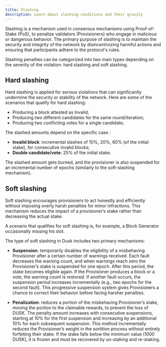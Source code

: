 ```yaml
---
title: Slashing
description: Learn about slashing conditions and their gravity
---
```


Slashing is a mechanism used in consensus mechanisms using Proof-of-Stake (PoS), to penalize validators (Provisioners) who engage in malicious or dangerous behavior. The primary purpose of slashing is to maintain the security and integrity of the network by disincentivizing harmful actions and ensuring that participants adhere to the protocol's rules.

Slashing penalties can be categorized into two main types depending on the severity of the violation: hard slashing and soft slashing.

## Hard slashing

Hard slashing is applied for serious violations that can significantly undermine the security or stability of the network. Here are some of the scenarios that qualify for hard slashing:

- Producing a block attested as Invalid;
- Producing two different candidates for the same round/iteration;
- Producing two conflicting votes for a single candidate;

The slashed amounts depend on the specific case :

- **Invalid block**: incremental slashes of 10%, 20%, 60% (of the initial stake), for consecutive invalid blocks;
- **Double candidate/vote**: 25% of the initial stake.

The slashed amount gets burned, and the provisioner is also suspended for an incremental number of epochs (similarly to the soft-slashing mechanism).



## Soft slashing

Soft slashing encourages provisioners to act honestly and efficiently without imposing overly harsh penalties for minor infractions. This mechanism reduces the impact of a provisioner’s stake rather than decreasing the actual stake.

A scenario that qualifies for soft slashing is, for example, a Block Generator occasionally missing his slot.


The type of soft slashing in Dusk includes two primary mechanisms:

- **Suspension**: temporarily disables the eligibility of a misbehaving Provisioner after a certain number of warnings received. Each fault decreases the warning count, and when warnings reach zero the Provisioner’s stake is suspended for one epoch. After this period, the stake becomes eligible again. If the Provisioner produces a block or a vote, the warning count is restored. If another fault occurs, the suspension period increases incrementally (e.g., two epochs for the second fault).  This progressive suspension system gives Provisioners a chance to correct their behavior before facing harsher penalties.

- **Penalization**: reduces a portion of the misbehaving Provisioner’s stake, moving the portion to the claimable rewards,  to prevent the loss of DUSK. The penalty amount increases with consecutive suspensions, starting at 10% for the first suspension and increasing by an additional 10% for each subsequent suspension. This method incrementally reduces the Provisioner’s weight in the sortition process without entirely forfeiting their stake. If the stake falls below the minimum value (1000 DUSK), it is frozen and must be recovered by un-staking and re-staking.
